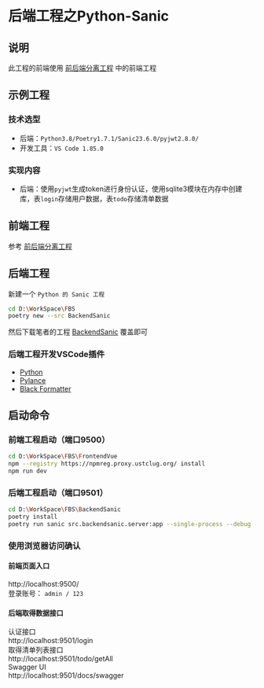 # 后端工程之Python-Sanic

## 说明
此工程的前端使用 [前后端分离工程](./Frontend_Backend_Separation_zh_CN.md) 中的前端工程

## 示例工程

### 技术选型
 - 后端：``Python3.8/Poetry1.7.1/Sanic23.6.0/pyjwt2.8.0/``
 - 开发工具：``VS Code 1.85.0``

### 实现内容
 - 后端：使用``pyjwt``生成token进行身份认证，使用sqlite3模块在内存中创建库，表``login``存储用户数据，表``todo``存储清单数据

## 前端工程
参考 [前后端分离工程](./Frontend_Backend_Separation_zh_CN.md)

## 后端工程
新建一个 ``Python 的 Sanic 工程``  
```bash
cd D:\WorkSpace\FBS
poetry new --src BackendSanic
```
然后下载笔者的工程 [BackendSanic](./BackendSanic) 覆盖即可

### 后端工程开发VSCode插件
 - [Python](https://marketplace.visualstudio.com/items?itemName=ms-python.python)
 - [Pylance](https://marketplace.visualstudio.com/items?itemName=ms-python.vscode-pylance)
 - [Black Formatter](https://marketplace.visualstudio.com/items?itemName=ms-python.black-formatter)

## 启动命令

### 前端工程启动（端口9500）
```bash
cd D:\WorkSpace\FBS\FrontendVue
npm --registry https://npmreg.proxy.ustclug.org/ install
npm run dev
```

### 后端工程启动（端口9501）
```bash
cd D:\WorkSpace\FBS\BackendSanic
poetry install
poetry run sanic src.backendsanic.server:app --single-process --debug --no-repl --host=0.0.0.0 --port=9501
```

### 使用浏览器访问确认

#### 前端页面入口
http://localhost:9500/  
登录账号： ``admin / 123``  

#### 后端取得数据接口
认证接口  
http://localhost:9501/login  
取得清单列表接口  
http://localhost:9501/todo/getAll  
Swagger UI  
http://localhost:9501/docs/swagger
